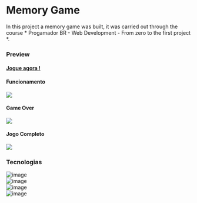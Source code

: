 # Memory Game
In this project a memory game was built, it was carried out through the course * Progamador BR - Web Development - From zero to the first project *.



### Preview

#### [Jogue agora ! ](https://gardium.github.io/memoryGame/)
#### Funcionamento
![](/assets/preview1.gif)
#### Game Over
![](/assets/previewGameOver.gif)
#### Jogo Completo
![](/assets/previewFull.gif)

### Tecnologias
![image](https://aleen42.github.io/badges/src/react.svg)
<br>
![image](https://img.shields.io/badge/CSS-239120?&style=for-the-badge&logo=css3&logoColor=white) 
<br>
![image](https://aleen42.github.io/badges/src/javascript.svg) 
<br>
![image](https://aleen42.github.io/badges/src/react.svg)
